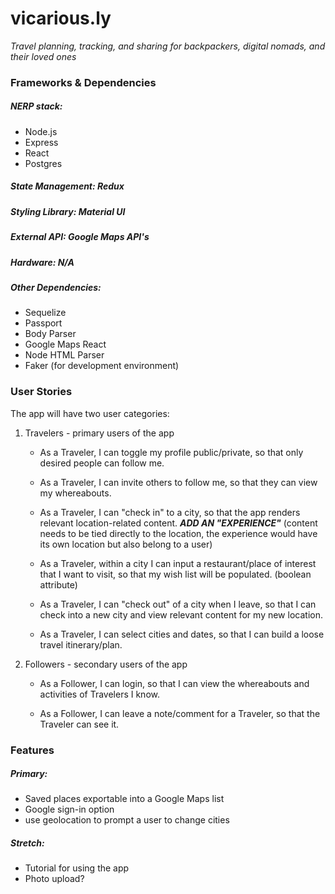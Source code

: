 # vicarious.ly
*Travel planning, tracking, and sharing for backpackers, digital nomads, and their loved ones*

### Frameworks & Dependencies
##### NERP stack:
* Node.js
* Express
* React
* Postgres

##### State Management: Redux

##### Styling Library: Material UI

##### External API: Google Maps API's

##### Hardware: N/A

##### Other Dependencies:
* Sequelize
* Passport
* Body Parser
* Google Maps React
* Node HTML Parser
* Faker (for development environment)

### User Stories
The app will have two user categories:
1. Travelers - primary users of the app
    * As a Traveler, I can toggle my profile public/private, so that only desired people can follow me.

    * As a Traveler, I can invite others to follow me, so that they can view my whereabouts.

    * As a Traveler, I can "check in" to a city, so that the app renders relevant location-related content. ***ADD AN "EXPERIENCE"*** (content needs to be tied directly to the location, the experience would have its own location but also belong to a user)

    * As a Traveler, within a city I can input a restaurant/place of interest that I want to visit, so that my wish list will be populated. (boolean attribute)

    * As a Traveler, I can "check out" of a city when I leave, so that I can check into a new city and view relevant content for my new location.

    * As a Traveler, I can select cities and dates, so that I can build a loose travel itinerary/plan.


2. Followers - secondary users of the app
    * As a Follower, I can login, so that I can view the whereabouts and activities of Travelers I know.

    * As a Follower, I can leave a note/comment for a Traveler, so that the Traveler can see it.

### Features
##### Primary:
* Saved places exportable into a Google Maps list
* Google sign-in option
* use geolocation to prompt a user to change cities

##### Stretch:
* Tutorial for using the app
* Photo upload?